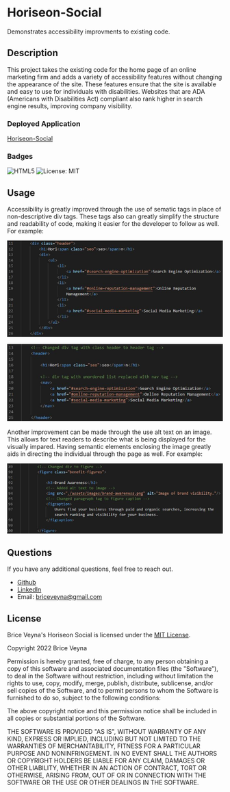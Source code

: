 # Horiseon-Social
Demonstrates accessibility improvments to existing code.

## Description
This project takes the existing code for the home page of an online marketing firm and adds a variety of accessibility features without changing the appearance of the site. These features ensure that the site is available and easy to use for individuals with disabilities. Websites that are ADA (Americans with Disabilities Act) compliant also rank higher in search engine results, improving company visibility.

### Deployed Application
[Horiseon-Social](https://briceveyna.github.io/Horiseon-Social/)

### Badges
![HTML5](https://img.shields.io/badge/html5-%23E34F26.svg?style=for-the-badge&logo=html5&logoColor=white) ![License: MIT](https://img.shields.io/badge/License-MIT-yellow.svg)

## Usage
Accessibility is greatly improved through the use of sematic tags in place of non-descriptive div tags. These tags also can greatly simplify the structure and readability of code, making it easier for the developer to follow as well. For example:

![Div tag example](/assets/images/div-tag.JPG)

![Semantic tag example](/assets/images/semantic-tag.JPG)

Another improvement can be made through the use alt text on an image. This allows for text readers to describe what is being displayed for the visually impared. Having semantic elements enclosing the image greatly aids in directing the individual through the page as well. For example:

![Figure with image alt text example](/assets/images/figure-image.JPG)

## Questions
If you have any additional questions, feel free to reach out.
- [Github](https://github.com/BriceVeyna)
- [LinkedIn](https://www.linkedin.com/in/brice-veyna/)
- Email: briceveyna@gmail.com

## License
Brice Veyna's Horiseon Social is licensed under the [MIT License](https://opensource.org/licenses/MIT).

Copyright 2022 Brice Veyna

Permission is hereby granted, free of charge, to any person obtaining a copy of this software and associated documentation files (the "Software"), to deal in the Software without restriction, including without limitation the rights to use, copy, modify, merge, publish, distribute, sublicense, and/or sell copies of the Software, and to permit persons to whom the Software is furnished to do so, subject to the following conditions:

The above copyright notice and this permission notice shall be included in all copies or substantial portions of the Software.

THE SOFTWARE IS PROVIDED "AS IS", WITHOUT WARRANTY OF ANY KIND, EXPRESS OR IMPLIED, INCLUDING BUT NOT LIMITED TO THE WARRANTIES OF MERCHANTABILITY, FITNESS FOR A PARTICULAR PURPOSE AND NONINFRINGEMENT. IN NO EVENT SHALL THE AUTHORS OR COPYRIGHT HOLDERS BE LIABLE FOR ANY CLAIM, DAMAGES OR OTHER LIABILITY, WHETHER IN AN ACTION OF CONTRACT, TORT OR OTHERWISE, ARISING FROM, OUT OF OR IN CONNECTION WITH THE SOFTWARE OR THE USE OR OTHER DEALINGS IN THE SOFTWARE.